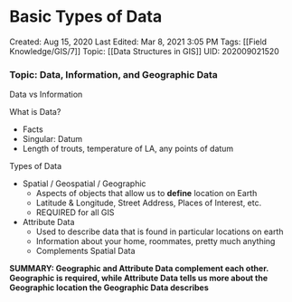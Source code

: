 # Basic Types of Data

Created: Aug 15, 2020
Last Edited: Mar 8, 2021 3:05 PM
Tags: [[Field Knowledge/GIS/7]]
Topic: [[Data Structures in GIS]]
UID: 202009021520

### Topic: Data, Information, and Geographic Data

Data vs Information

What is Data?

- Facts
- Singular: Datum
- Length of trouts, temperature of LA, any points of datum

Types of Data

- Spatial / Geospatial / Geographic
    - Aspects of objects that allow us to **define** location on Earth
    - Latitude & Longitude, Street Address, Places of Interest, etc.
    - REQUIRED for all GIS
- Attribute Data
    - Used to describe data that is found in particular locations on earth
    - Information about your home, roommates, pretty much anything
    - Complements Spatial Data

**SUMMARY: Geographic and Attribute Data complement each other. Geographic is required, while Attribute Data tells us more about the Geographic location the Geographic Data describes**